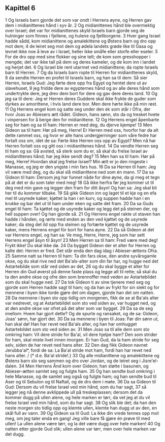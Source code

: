 ## Kapittel 6

1 Og Israels barn gjorde det som var ondt i Herrens øyne, og Herren gav dem i midianittenes hånd i syv år.
2 Og midianittenes hånd ble overmektig over Israel; det var for midianittenes skyld Israels barn gjorde seg de hulninger som finnes i fjellene, og hulene og fjellborgene.
3 Hver gang Israel hadde sådd, kom midianittene og amalekittene og Østens barn og dro opp mot dem;
4 de leiret seg mot dem og ødela landets grøde like til Gasa og levnet ikke noe å leve av i Israel, heller ikke småfe eller storfe eller eseler.
5 For de dro opp med sine flokker og sine telt; de kom som gresshopper i mengde; det var ikke tall på dem og deres kameler, og de kom inn i landet og herjet det.
6 Og Israel ble rent utarmet ved midianittene; da ropte Israels barn til Herren.
7 Og da Israels barn ropte til Herren for midianittenes skyld,
8 da sendte Herren en profet til Israels barn, og han sa til dem: Så sier Herren, Israels Gud: Jeg førte dere opp fra Egypt og hentet dere ut av slavehuset,
9 jeg fridde dere av egypternes hånd og av alle deres hånd som undertrykte dere, jeg drev dem bort for dere og gav dere deres land.
10 Og jeg sa til dere: Jeg er Herren deres Guddere skal ikke frykte de guder som dyrkes av amorittene, i hvis land dere bor. Men dere hørte ikke på min røst.
11 Og Herrens engel kom og satte seg under den ek som står i Ofra, der hvor Joas av Abiesers ætt rådet. Gideon, hans sønn, sto da og tresket hvete i vinpersen for å berge den for midianittene.
12 Og Herrens engel åpenbarte seg for ham og sa til ham: Herren er med deg, du djerve kjempe!
13 Men Gideon sa til ham: Hør på meg, Herre! Er Herren med oss, hvorfor har da alt dette rammet oss, og hvor er alle hans undergjerninger som våre fedre har fortalt oss om, idet de sa: Førte ikke Herren oss opp av Egypt? Men nå har Herren forlatt oss og gitt oss i midianittenes hånd.
14 Da vendte Herren seg til ham og sa: Gå avsted, så sterk som du er, så skal du frelse Israel av midianittenes hånd; har jeg ikke sendt deg?
15 Men han sa til ham: Hør på meg, Herre! Hvordan skal jeg frelse Israel? Min ætt er jo den ringeste i Manasse, og jeg er den yngste i min fars hus.
16 Da sa Herren til ham: Jeg vil være med deg, og du skal slå midianittene ned som én mann.
17 Da sa Gideon til ham: Dersom jeg har funnet nåde for dine øyne, da gi meg et tegn på at det er du som taler med meg!
18 Gå ikke herfra før jeg kommer ut til deg med min gave og legger den fram for ditt åsyn! Og han sa: Jeg skal bli her til du kommer tilbake.
19 Så gikk Gideon inn og laget til et kje og en efa mel til usyrede kaker; kjøttet la han i en kurv, og suppen hadde han i en krukke og bar det ut til ham under eken og satte det fram.
20 Da sa Guds engel til ham: Ta kjøttet og de usyrede kaker og legg det på steinen der, og hell suppen over! Og han gjorde så.
21 Og Herrens engel rakte ut staven han hadde i hånden, og rørte med enden av den ved kjøttet og de usyrede kaker; da steg det ild opp fra steinen og fortærte kjøttet og de usyrede kaker, mens Herrens engel fór bort for hans øyne.
22 Da så Gideon at det var Herrens engel, og han sa: Ve meg, Herre, Herre, jeg som har sett Herrens engel åsyn til åsyn!
23 Men Herren sa til ham: Fred være med deg! Frykt ikke! Du skal ikke dø.
24 Da bygget Gideon der et alter for Herren og kalte det: Herren er fred. Det står enda den dag idag i Abieser-ættens Ofra.
25 Samme natt sa Herren til ham: Ta din fars okse, den andre syvårsgamle okse, og du skal rive ned det Ba'als-alter som din far har, og hugge ned det Astartebilde som står ved siden av det,
26 og du skal bygge et alter for Herren din Gud øverst på denne faste plass og legge alt til rette; så skal du ta den andre okse og ofre den som brennoffer med veden av Astartebildet som du skal hugge ned.
27 Da tok Gideon ti av sine tjenere med seg og gjorde som Herren hadde sagt til ham; og da han av frykt for sin slekt og for mennene i byen ikke torde gjøre det om dagen, gjorde han det om natten.
28 Da mennene i byen sto opp tidlig om morgenen, fikk de se at Ba'als alter var nedrevet, og at Astartebildet som sto ved siden av, var hugget ned, og at den andre okse var ofret på det alter som var bygget.
29 Da sa de seg imellom: Hvem har gjort dette? Og de spurte og ransaket, og de sa: Gideon, Joas' sønn, har gjort det.
30 Da sa mennene i byen til Joas: Før din sønn ut, han skal dø! Han har revet ned Ba'als alter, og han har omhugget Astartebildet som sto ved siden av.
31 Men Joas sa til alle dem som sto omkring ham: Vil dere stride for Ba'al, vil dere hjelpe ham? Den som strider for ham, skal miste livet innen imorgen. Er han Gud, da la ham stride for seg selv, siden de har revet ned hans alter.
32 Den dag fikk Gideon navnet Jerubba'al*, fordi de sa: La Ba'al stride mot ham, fordi han har revet ned hans alter. / {* d.e. Ba'al stride!.}
33 Og alle midianittene og amalekittene og Østens barn slo seg sammen og dro over Jordan, og de leiret seg i Jisre'el-dalen.
34 Men Herrens Ånd kom over Gideon; han støtte i basunen, og Abieser-ætten samlet seg og fulgte ham.
35 Og han sendte bud omkring i hele Manasse, og de samlet seg også og fulgte ham; og han sendte bud til Aser og til Sebulon og til Naftali, og de dro dem i møte.
36 Da sa Gideon til Gud: Dersom du vil frelse Israel ved min hånd, som du har sagt,
37 så legger jeg nå denne avklippede ull på treskeplassen; dersom det da kommer dugg på ullen alene, og hele marken er tørr, da vet jeg at du vil frelse Israel ved min hånd, som du har sagt.
38 Og slik ble det; da han den neste morgen sto tidlig opp og klemte ullen, klemte han dugg ut av den, en skål full av vann.
39 Og Gideon sa til Gud: La ikke din vrede tennes opp mot meg, om jeg taler enda en gang! Jeg ville bare få gjøre én prøve til med ullen! La ullen alene være tørr, og la det være dugg over hele marken!
40 Og natten etter gjorde Gud slik; ullen alene var tørr, men over hele marken var det dugg.
